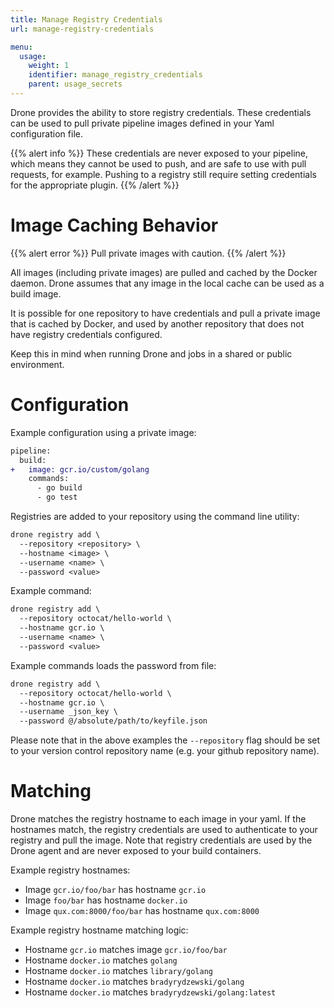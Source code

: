 ```yaml
---
title: Manage Registry Credentials
url: manage-registry-credentials

menu:
  usage:
    weight: 1
    identifier: manage_registry_credentials
    parent: usage_secrets
---
```


Drone provides the ability to store registry credentials. These credentials can be used to pull private pipeline images defined in your Yaml configuration file.

{{% alert info %}}
These credentials are never exposed to your pipeline, which means they cannot be used to push, and are safe to use with pull requests, for example. Pushing to a registry still require setting credentials for the appropriate plugin.
{{% /alert %}}

# Image Caching Behavior

{{% alert error %}}
Pull private images with caution.
{{% /alert %}}

All images (including private images) are pulled and cached by the Docker daemon.
Drone assumes that any image in the local cache can be used as a build image.

It is possible for one repository to have credentials and pull a private image that is cached by Docker, and used by another repository that does not have registry credentials configured.

Keep this in mind when running Drone and jobs in a shared or public environment.

# Configuration

Example configuration using a private image:

```diff
pipeline:
  build:
+   image: gcr.io/custom/golang
    commands:
      - go build
      - go test
```

Registries are added to your repository using the command line utility:

```diff
drone registry add \
  --repository <repository> \
  --hostname <image> \
  --username <name> \
  --password <value>
```

Example command:

```diff
drone registry add \
  --repository octocat/hello-world \
  --hostname gcr.io \
  --username <name> \
  --password <value>
```

Example commands loads the password from file:

```diff
drone registry add \
  --repository octocat/hello-world \
  --hostname gcr.io \
  --username _json_key \
  --password @/absolute/path/to/keyfile.json
```

Please note that in the above examples the `--repository` flag should be set to your version control repository name (e.g. your github repository name).

# Matching

Drone matches the registry hostname to each image in your yaml. If the hostnames match, the registry credentials are used to authenticate to your registry and pull the image. Note that registry credentials are used by the Drone agent and are never exposed to your build containers.

Example registry hostnames:

* Image `gcr.io/foo/bar` has hostname `gcr.io`
* Image `foo/bar` has hostname `docker.io`
* Image `qux.com:8000/foo/bar` has hostname `qux.com:8000`

Example registry hostname matching logic:

* Hostname `gcr.io` matches image `gcr.io/foo/bar`
* Hostname `docker.io` matches `golang`
* Hostname `docker.io` matches `library/golang`
* Hostname `docker.io` matches `bradyrydzewski/golang`
* Hostname `docker.io` matches `bradyrydzewski/golang:latest`
